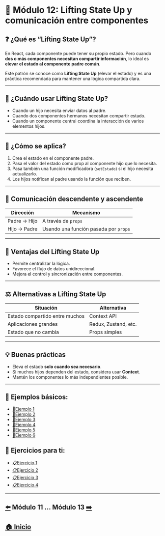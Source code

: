 # 📘 Módulo 12: Lifting State Up y comunicación entre componentes

## ❓ ¿Qué es “Lifting State Up”?

En React, cada componente puede tener su propio estado. Pero cuando **dos o más componentes necesitan compartir información**, lo ideal es **elevar el estado al componente padre común**.

Este patrón se conoce como **Lifting State Up** (elevar el estado) y es una práctica recomendada para mantener una lógica compartida clara.

---

## 🔁 ¿Cuándo usar Lifting State Up?

- Cuando un hijo necesita enviar datos al padre.
- Cuando dos componentes hermanos necesitan compartir estado.
- Cuando un componente central coordina la interacción de varios elementos hijos.

---

## 🧩 ¿Cómo se aplica?

1. Crea el estado en el componente padre.
2. Pasa el valor del estado como prop al componente hijo que lo necesita.
3. Pasa también una función modificadora (`setEstado`) si el hijo necesita actualizarlo.
4. Los hijos notifican al padre usando la función que reciben.

---

## 📡 Comunicación descendente y ascendente

| Dirección        | Mecanismo                |
|------------------|--------------------------|
| Padre → Hijo     | A través de `props`      |
| Hijo → Padre     | Usando una función pasada por `props` |

---

## 🧠 Ventajas del Lifting State Up

- Permite centralizar la lógica.
- Favorece el flujo de datos unidireccional.
- Mejora el control y sincronización entre componentes.

---

## ⚖️ Alternativas a Lifting State Up

| Situación                    | Alternativa              |
|------------------------------|--------------------------|
| Estado compartido entre muchos | Context API              |
| Aplicaciones grandes         | Redux, Zustand, etc.     |
| Estado que no cambia         | Props simples             |

---

## 💡 Buenas prácticas

- Eleva el estado **solo cuando sea necesario**.
- Si muchos hijos dependen del estado, considera usar **Context**.
- Mantén los componentes lo más independientes posible.

---

## 🧪 Ejemplos básicos:

* [📝Ejemplo 1](./Ejemplos/Ejemplo_1.md)
* [📝Ejemplo 2](./Ejemplos/Ejemplo_2.md)
* [📝Ejemplo 3](./Ejemplos/Ejemplo_3.md)
* [📝Ejemplo 4](./Ejemplos/Ejemplo_4.md)
* [📝Ejemplo 5](./Ejemplos/Ejemplo_5.md)
* [📝Ejemplo 6](./Ejemplos/Ejemplo_6.md)

## 🎯 Ejercicios para ti:

* [📋Ejercicio 1](./Ejercicios/Ejercicio_1.md)
* [📋Ejercicio 2](./Ejercicios/Ejercicio_2.md)
* [📋Ejercicio 3](./Ejercicios/Ejercicio_3.md)
* [📋Ejercicio 4](./Ejercicios/Ejercicio_4.md)

---

## [⬅️](../Modulo_11:_Formularios_en_React/Modulo_11.md) Módulo 11 ... Módulo 13 [➡️](../Modulo_13:_React_Router_–_Navegación_entre_páginas/Modulo_13.md)

## [🏠 Inicio](../README.md)
